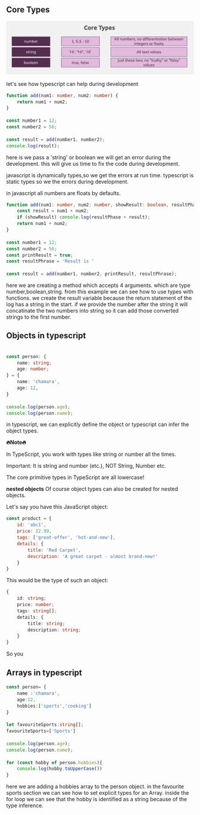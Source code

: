 ## Core Types

![](../img/7.png)

let's see how typescript can help during development

```ts
function add(num1: number, num2: number) {
    return num1 + num2;
}

const number1 = 12;
const number2 = 56;

const result = add(number1, number2);
console.log(result);

```

here is we pass a 'string' or boolean we will get an error during the development.
this will give us time to fix the code during development.

javascript is dynamically types,so we get the errors at run time.
typescript is static types so we the errors during development.

in javascript all numbers are floats by defaults.

```ts
function add(num1: number, num2: number, showResult: boolean, resultPhase: string) {
    const result = num1 + num2;
    if (showResult) console.log(resultPhase + result);
    return num1 + num2;
}

const number1 = 12;
const number2 = 56;
const printResult = true;
const resultPhrase = 'Result is '

const result = add(number1, number2, printResult, resultPhrase);


```

here we are creating a method which accepts 4 arguments.
which are type number,boolean,string.
from this example we can see how to use types with functions.
we create the result variable because the return statement of the log has a string
in the start. if we provide the number after the string it will concatinate the two numbers into string so
it can add those converted strings to the first number.

## Objects in typescript

```ts

const person: {
    name: string;
    age: number;
} = {
    name: 'chamara',
    age: 12,
}

console.log(person.age);
console.log(person.name);
```

in typescript, we can explicitly define the object or typescript can infer the object types.

**🔥Note🔥**

In TypeScript, you work with types like string or number all the times.

Important: It is string and number (etc.), NOT String, Number etc.

The core primitive types in TypeScript are all lowercase!

**nested objects**
Of course object types can also be created for nested objects.

Let's say you have this JavaScript object:

```js
const product = {
    id: 'abc1',
    price: 12.99,
    tags: ['great-offer', 'hot-and-new'],
    details: {
        title: 'Red Carpet',
        description: 'A great carpet - almost brand-new!'
    }
}
```

This would be the type of such an object:

```ts
{
    id: string;
    price: number;
    tags: string[];
    details: {
        title: string;
        description: string;
    }
}
```
So you 

## Arrays in typescript

```ts
const person= {
    name :'chamara',
    age:12,
    hobbies:['sports','cooking']
}

let favouriteSports:string[];
favouriteSports=['Sports']

console.log(person.age);
console.log(person.name);

for (const hobby of person.hobbies){
    console.log(hobby.toUpperCase())
}

```
here we are adding a hobbies array to the person object.
in the favourite sports section we can see how to set explicit types for an Array.
inside the for loop we can see that the hobby is identified as a string because of the 
type inference.